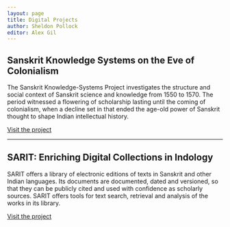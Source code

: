 ```yaml
---
layout: page
title: Digital Projects
author: Sheldon Pollock
editor: Alex Gil
---
```


## Sanskrit Knowledge Systems on the Eve of Colonialism

The Sanskrit Knowledge-Systems Project investigates the structure and social context of Sanskrit science and knowledge from 1550 to 1570. The period witnessed a flowering of scholarship lasting until the coming of colonialism, when a decline set in that ended the age-old power of Sanskrit thought to shape Indian intellectual history.

[Visit the project](http://www.columbia.edu/itc/mealac/pollock/sks/index.html)

---

## SARIT: Enriching Digital Collections in Indology

SARIT offers a library of electronic editions of texts in Sanskrit and other Indian languages. Its documents are documented, dated and versioned, so that they can be publicly cited and used with confidence as scholarly sources. SARIT offers tools for text search, retrieval and analysis of the works in its library.

[Visit the project](http://sarit.indology.info/sarit-pm/docs/welcome.html) 


